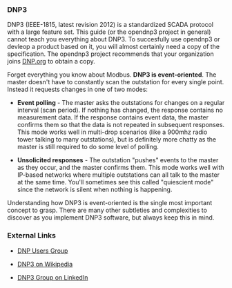 ### DNP3

DNP3 (IEEE-1815, latest revision 2012) is a standardized SCADA protocol with a large feature set.  This guide (or the opendnp3 project in general)
cannot teach you everything about DNP3. To succesfully use opendnp3 or devleop a product based on it, you will almost certainly need a copy of the specification. 
The opendnp3 project recommends that your organization joins [DNP.org](www.dnp.org) to obtain a copy.

Forget everything you know about Modbus. **DNP3 is event-oriented**. The master doesn't have to constantly scan the outstation for every single point. 
Instead it requests changes in one of two modes:

* **Event polling** - The master asks the outstations for changes on a regular interval (scan period). If nothing has changed, the response contains no measurement data. 
If the response contains event data, the master confirms them so that the data is not repeated in subsequent responses. This mode works well in multi-drop scenarios 
(like a 900mhz radio tower talking to many outstations), but is definitely more chatty as the master is still required to do some level of polling.

* **Unsolicited responses** - The outstation "pushes" events to the master as they occur, and the master confirms them. This mode works well with IP-based networks where 
multiple outstations can all talk to the master at the same time. You'll sometimes see this called "quiescient mode" since the network is silent when nothing is happening.

Understanding how DNP3 is event-oriented is the single most important concept to grasp. There are many other subtleties and complexities to discover as you implement DNP3 
software, but always keep this in mind.

### External Links

* [DNP Users Group](http://www.dnp.org)

* [DNP3 on Wikipedia](http://en.wikipedia.org/wiki/DNP3)

* [DNP3 Group on LinkedIn](https://www.linkedin.com/groups?home=&gid=1866115&trk=anet_ug_hm)